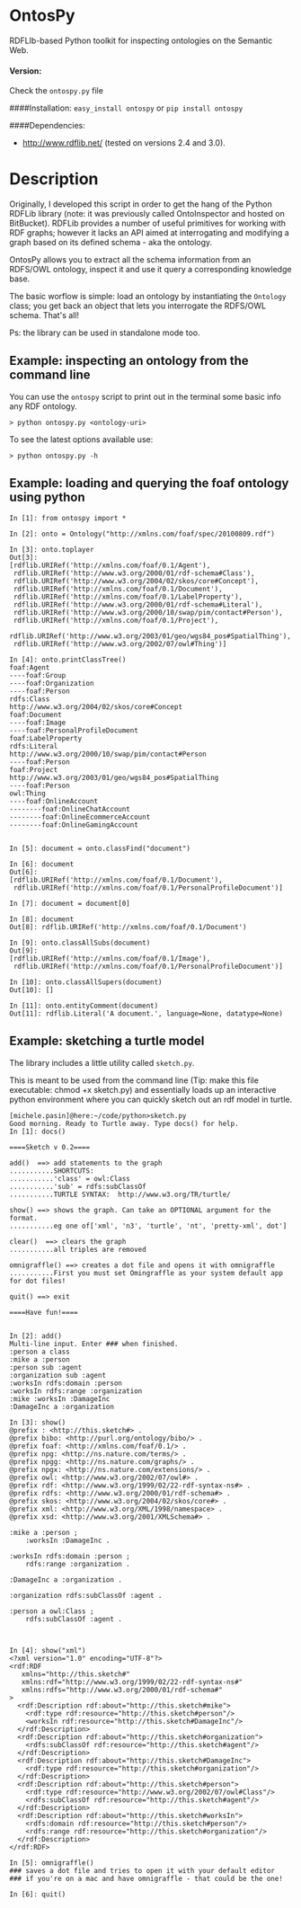 OntosPy
=======

RDFLIb-based Python toolkit for inspecting ontologies on the Semantic Web.

#### Version: 
Check the ``ontospy.py`` file


####Installation:
``easy_install ontospy``
or
``pip install ontospy``


####Dependencies:
- <http://www.rdflib.net/> (tested on versions 2.4 and 3.0).



Description
=======

Originally, I developed this script in order to get the hang of the Python RDFLib library (note: it was previously called OntoInspector and hosted on BitBucket). RDFLib provides a number of useful primitives for working with RDF graphs; however it lacks an API aimed at interrogating and modifying a graph based on its defined schema - aka the ontology. 

OntosPy allows you to extract all the schema information from an RDFS/OWL ontology, inspect it and use it query a corresponding knowledge base. 

The basic worflow is simple: load an ontology by instantiating the ``Ontology`` class; you get back an object that lets you interrogate the RDFS/OWL schema. That's all!

Ps: the library can be used in standalone mode too.


Example: inspecting an ontology from the command line
-----------------------
You can use the `ontospy` script to print out in the terminal some basic info any RDF ontology. 

	> python ontospy.py <ontology-uri>

To see the latest options available use:
	
	> python ontospy.py -h


Example: loading and querying the foaf ontology using python
-----------------------


	In [1]: from ontospy import *

	In [2]: onto = Ontology("http://xmlns.com/foaf/spec/20100809.rdf")

	In [3]: onto.toplayer
	Out[3]:
	[rdflib.URIRef('http://xmlns.com/foaf/0.1/Agent'),
	 rdflib.URIRef('http://www.w3.org/2000/01/rdf-schema#Class'),
	 rdflib.URIRef('http://www.w3.org/2004/02/skos/core#Concept'),
	 rdflib.URIRef('http://xmlns.com/foaf/0.1/Document'),
	 rdflib.URIRef('http://xmlns.com/foaf/0.1/LabelProperty'),
	 rdflib.URIRef('http://www.w3.org/2000/01/rdf-schema#Literal'),
	 rdflib.URIRef('http://www.w3.org/2000/10/swap/pim/contact#Person'),
	 rdflib.URIRef('http://xmlns.com/foaf/0.1/Project'),
	 rdflib.URIRef('http://www.w3.org/2003/01/geo/wgs84_pos#SpatialThing'),
	 rdflib.URIRef('http://www.w3.org/2002/07/owl#Thing')]

	In [4]: onto.printClassTree()
	foaf:Agent
	----foaf:Group
	----foaf:Organization
	----foaf:Person
	rdfs:Class
	http://www.w3.org/2004/02/skos/core#Concept
	foaf:Document
	----foaf:Image
	----foaf:PersonalProfileDocument
	foaf:LabelProperty
	rdfs:Literal
	http://www.w3.org/2000/10/swap/pim/contact#Person
	----foaf:Person
	foaf:Project
	http://www.w3.org/2003/01/geo/wgs84_pos#SpatialThing
	----foaf:Person
	owl:Thing
	----foaf:OnlineAccount
	--------foaf:OnlineChatAccount
	--------foaf:OnlineEcommerceAccount
	--------foaf:OnlineGamingAccount


	In [5]: document = onto.classFind("document")

	In [6]: document
	Out[6]:
	[rdflib.URIRef('http://xmlns.com/foaf/0.1/Document'),
	 rdflib.URIRef('http://xmlns.com/foaf/0.1/PersonalProfileDocument')]

	In [7]: document = document[0]

	In [8]: document
	Out[8]: rdflib.URIRef('http://xmlns.com/foaf/0.1/Document')

	In [9]: onto.classAllSubs(document)
	Out[9]:
	[rdflib.URIRef('http://xmlns.com/foaf/0.1/Image'),
	 rdflib.URIRef('http://xmlns.com/foaf/0.1/PersonalProfileDocument')]

	In [10]: onto.classAllSupers(document)
	Out[10]: []

	In [11]: onto.entityComment(document)
	Out[11]: rdflib.Literal('A document.', language=None, datatype=None)



Example: sketching a turtle model
-----------------------
The library includes a little utility called `sketch.py`. 

This is meant to be used from the command line (Tip: make this file executable: chmod +x sketch.py) and essentially loads up an interactive python environment where you can quickly sketch out an rdf model in turtle. 

	[michele.pasin]@here:~/code/python>sketch.py 
	Good morning. Ready to Turtle away. Type docs() for help.
	In [1]: docs()

	====Sketch v 0.2====

	add()  ==> add statements to the graph
	...........SHORTCUTS:
	...........'class' = owl:Class
	...........'sub' = rdfs:subClassOf
	...........TURTLE SYNTAX:  http://www.w3.org/TR/turtle/

	show() ==> shows the graph. Can take an OPTIONAL argument for the format.
	...........eg one of['xml', 'n3', 'turtle', 'nt', 'pretty-xml', dot']

	clear()	 ==> clears the graph
	...........all triples are removed

	omnigraffle() ==> creates a dot file and opens it with omnigraffle
	...........First you must set Omingraffle as your system default app for dot files!

	quit() ==> exit

	====Have fun!====


	In [2]: add()
	Multi-line input. Enter ### when finished.
	:person a class
	:mike a :person
	:person sub :agent
	:organization sub :agent
	:worksIn rdfs:domain :person
	:worksIn rdfs:range :organization
	:mike :worksIn :DamageInc
	:DamageInc a :organization

	In [3]: show()
	@prefix : <http://this.sketch#> .
	@prefix bibo: <http://purl.org/ontology/bibo/> .
	@prefix foaf: <http://xmlns.com/foaf/0.1/> .
	@prefix npg: <http://ns.nature.com/terms/> .
	@prefix npgg: <http://ns.nature.com/graphs/> .
	@prefix npgx: <http://ns.nature.com/extensions/> .
	@prefix owl: <http://www.w3.org/2002/07/owl#> .
	@prefix rdf: <http://www.w3.org/1999/02/22-rdf-syntax-ns#> .
	@prefix rdfs: <http://www.w3.org/2000/01/rdf-schema#> .
	@prefix skos: <http://www.w3.org/2004/02/skos/core#> .
	@prefix xml: <http://www.w3.org/XML/1998/namespace> .
	@prefix xsd: <http://www.w3.org/2001/XMLSchema#> .

	:mike a :person ;
	    :worksIn :DamageInc .

	:worksIn rdfs:domain :person ;
	    rdfs:range :organization .

	:DamageInc a :organization .

	:organization rdfs:subClassOf :agent .

	:person a owl:Class ;
	    rdfs:subClassOf :agent .



	In [4]: show("xml")
	<?xml version="1.0" encoding="UTF-8"?>
	<rdf:RDF
	   xmlns="http://this.sketch#"
	   xmlns:rdf="http://www.w3.org/1999/02/22-rdf-syntax-ns#"
	   xmlns:rdfs="http://www.w3.org/2000/01/rdf-schema#"
	>
	  <rdf:Description rdf:about="http://this.sketch#mike">
	    <rdf:type rdf:resource="http://this.sketch#person"/>
	    <worksIn rdf:resource="http://this.sketch#DamageInc"/>
	  </rdf:Description>
	  <rdf:Description rdf:about="http://this.sketch#organization">
	    <rdfs:subClassOf rdf:resource="http://this.sketch#agent"/>
	  </rdf:Description>
	  <rdf:Description rdf:about="http://this.sketch#DamageInc">
	    <rdf:type rdf:resource="http://this.sketch#organization"/>
	  </rdf:Description>
	  <rdf:Description rdf:about="http://this.sketch#person">
	    <rdf:type rdf:resource="http://www.w3.org/2002/07/owl#Class"/>
	    <rdfs:subClassOf rdf:resource="http://this.sketch#agent"/>
	  </rdf:Description>
	  <rdf:Description rdf:about="http://this.sketch#worksIn">
	    <rdfs:domain rdf:resource="http://this.sketch#person"/>
	    <rdfs:range rdf:resource="http://this.sketch#organization"/>
	  </rdf:Description>
	</rdf:RDF>

	In [5]: omnigraffle()
	### saves a dot file and tries to open it with your default editor
	### if you're on a mac and have omnigraffle - that could be the one!

	In [6]: quit()
